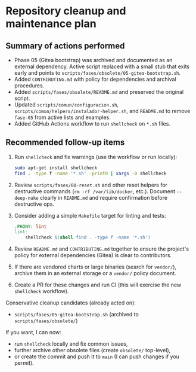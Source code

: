 Repository cleanup and maintenance plan
=====================================

Summary of actions performed
----------------------------
- Phase 05 (Gitea bootstrap) was archived and documented as an external
  dependency. Active script replaced with a small stub that exits early and
  points to `scripts/fases/obsolete/05-gitea-bootstrap.sh`.
- Added `CONTRIBUTING.md` with policy for dependencies and archival procedures.
- Added `scripts/fases/obsolete/README.md` and preserved the original script.
- Updated `scripts/comun/configuracion.sh`, `scripts/comun/helpers/instalador-helper.sh`,
  and `README.md` to remove `fase-05` from active lists and examples.
- Added GitHub Actions workflow to run `shellcheck` on `*.sh` files.

Recommended follow-up items
---------------------------
1. Run `shellcheck` and fix warnings (use the workflow or run locally):

   ```bash
   sudo apt-get install shellcheck
   find . -type f -name '*.sh' -print0 | xargs -0 shellcheck
   ```

2. Review `scripts/fases/00-reset.sh` and other reset helpers for destructive
   commands (`rm -rf /var/lib/docker`, etc.). Document `--deep-nuke` clearly
   in `README.md` and require confirmation before destructive ops.

3. Consider adding a simple `Makefile` target for linting and tests:

   ```makefile
   .PHONY: lint
   lint:
       shellcheck $(shell find . -type f -name '*.sh')
   ```

4. Review `README.md` and `CONTRIBUTING.md` together to ensure the project's
   policy for external dependencies (Gitea) is clear to contributors.

5. If there are vendored charts or large binaries (search for `vendor/`),
   archive them in an external storage or a `vendor/` policy document.

6. Create a PR for these changes and run CI (this will exercise the new
   `shellcheck` workflow).

Conservative cleanup candidates (already acted on):
- `scripts/fases/05-gitea-bootstrap.sh` (archived to `scripts/fases/obsolete/`)

If you want, I can now:
- run `shellcheck` locally and fix common issues,
- further archive other obsolete files (create `obsolete/` top-level),
- or create the commit and push it to `main` (I can push changes if you permit).
